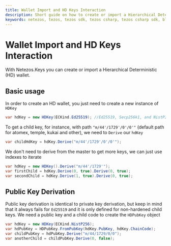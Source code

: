 ```yaml
---
title: Wallet Import and HD Keys Interaction
description: Short guide on how to create or import a Hierarchical Deterministic (HD) wallet.
keywords: netezos, tezos, tezos sdk, tezos csharp, tezos csharp sdk, blockchain, blockchain sdk, hierarchical deterministic, hd, kukai, atomex, temple wallet, slip-0010, bip-32
---
```


# Wallet Import and HD Keys Interaction
With Netezos.Keys you can create or import a Hierarchical Deterministic (HD) wallet.

## Basic usage

In order to create an HD wallet, you just need to create a new instance of `HDKey`

```cs
var hdKey = new HDKey(ECKind.Ed25519); //Ed25519, Secp256k1, and NistP256 are available
```

To get a child key, for instance, with path `"m/44'/1729'/0'/0'"` (default path for atomex, temple, kukai and other), we need to `Derive` our `hdKey`

```cs
var childHdKey = hdKey.Derive("m/44'/1729'/0'/0'");
```
We don't need to derive from the master to get more keys, we can just use indexes to iterate

```cs
var hdKey = new HDKey().Derive("m/44'/1729'");
var firstChild = hdKey.Derive(0, true).Derive(0, true);
var secondChild = hdKey.Derive(1, true).Derive(0, true);
```

## Public Key Derivation

Public key derivation is identical to private key derivation, but keep in mind that it always fails for `Ed25519` and it is only defined for non-hardened child keys.
We need a public key and a child code to create the `HDPubKey` object

```cs
var hdKey = new HDKey(ECKind.NistP256);
var hdPubKey = HDPubKey.FromPubKey(hdKey.PubKey, hdKey.ChainCode);
var childPubKey = hdPubKey.Derive("m/44/1729/0/0");
var anotherChild = childPubKey.Derive(0, false);
```
